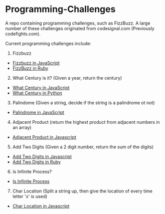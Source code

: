 # Programming-Challenges
A repo containing programming challenges, such as FizzBuzz. A large number of these challenges originated from codesignal.com (Previously codefights.com).

Current programming challenges include:
1. Fizzbuzz
* [Fizzbuzz in JavaScript](FizzBuzz/fizzBuzz.js)
* [FizzBuzz in Ruby](FizzBuzz/fizzbuzz.rb)
2. What Century is it? (Given a year, return the century)
* [What Century in JavaScript](WhatCentury/whatCentury.js)
* [What Century in Python](WhatCentury/whatCentury.py)
3. Palindome (Given a string, decide if the string is a palindrome ot not)
* [Palindrome in JavaScript](Palindrome/palindrome.js)
4. Adjacent Product (return the highest product from adjacent numbers in an array)
* [Adjacent Product in Javascript](adjacentProduct/adjacentProduct.js)
5. Add Two Digits (Given a 2 digit number, return the sum of the digits)
* [Add Two Digits in Javascript](addTwoDigits/addTwoDigits.js)
* [Add Two Digits in Ruby](addTwoDigits/addTwoDigits.rb)
6. Is Infinite Process?
* [Is Infinite Process](isInfiniteProcess/isInfinite.js)
7. Char Location (Split a string up, then give the location of every time letter 'x' is used)
* [Char Location in Javascript](charLocation/charLocation.js)

